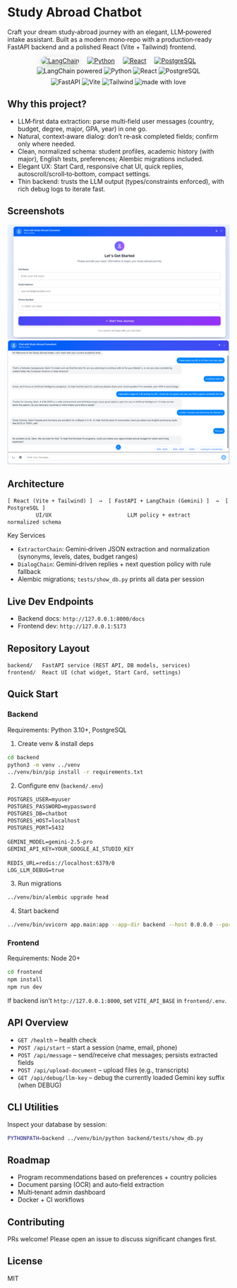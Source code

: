 # Study Abroad Chatbot

Craft your dream study‑abroad journey with an elegant, LLM‑powered intake assistant. Built as a modern mono‑repo with a production‑ready FastAPI backend and a polished React (Vite + Tailwind) frontend.

<!-- Primary stack (hero row) -->
<div align="center" style="display:flex;gap:18px;align-items:center;justify-content:center;flex-wrap:wrap;margin:8px 0 2px 0;">
  <a href="https://www.langchain.com/" title="LangChain"><img alt="LangChain" height="54" src="https://avatars.githubusercontent.com/u/126733545?s=200&v=4" style="border-radius:12px;box-shadow:0 6px 20px rgba(46,125,50,.25);"/></a>
  <a href="https://www.python.org/" title="Python"><img alt="Python" height="54" src="https://cdn.simpleicons.org/python/3776AB/ffffff"/></a>
  <a href="https://react.dev/" title="React"><img alt="React" height="54" src="https://cdn.simpleicons.org/react/61DAFB/20232A"/></a>
  <a href="https://www.postgresql.org/" title="PostgreSQL"><img alt="PostgreSQL" height="54" src="https://cdn.simpleicons.org/postgresql/336791/ffffff"/></a>
</div>

<div align="center" style="margin-top:6px;">
  <img src="https://img.shields.io/badge/LangChain-powered-2E7D32?style=for-the-badge&logo=chainlink&logoColor=white" alt="LangChain powered"/>
  <img src="https://img.shields.io/badge/Python-3.10%2B-3776AB?style=for-the-badge&logo=python&logoColor=white" alt="Python"/>
  <img src="https://img.shields.io/badge/React-18-20232A?style=for-the-badge&logo=react&logoColor=61DAFB" alt="React"/>
  <img src="https://img.shields.io/badge/PostgreSQL-14%2B-336791?style=for-the-badge&logo=postgresql&logoColor=white" alt="PostgreSQL"/>
</div>

<!-- Secondary tools -->
<div align="center" style="margin-top:8px;">
  <img src="https://img.shields.io/badge/FastAPI-0.111%2B-009688?style=for-the-badge&logo=fastapi&logoColor=white" alt="FastAPI"/>
  <img src="https://img.shields.io/badge/Vite-5-646CFF?style=for-the-badge&logo=vite&logoColor=white" alt="Vite"/>
  <img src="https://img.shields.io/badge/Tailwind-4-38B2AC?style=for-the-badge&logo=tailwindcss&logoColor=white" alt="Tailwind"/>
  <img src="https://img.shields.io/badge/made%20with-❤️-ff477e?style=for-the-badge" alt="made with love"/>
</div>

## Why this project?
- LLM‑first data extraction: parse multi‑field user messages (country, budget, degree, major, GPA, year) in one go.
- Natural, context‑aware dialog: don’t re‑ask completed fields; confirm only where needed.
- Clean, normalized schema: student profiles, academic history (with major), English tests, preferences; Alembic migrations included.
- Elegant UX: Start Card, responsive chat UI, quick replies, autoscroll/scroll‑to‑bottom, compact settings.
- Thin backend: trusts the LLM output (types/constraints enforced), with rich debug logs to iterate fast.

## Screenshots
![Start Card](frontend/public/screenshots/start-card.png)
![Chat UI](frontend/public/screenshots/chat-ui.png)

## Architecture
```
[ React (Vite + Tailwind) ]  →  [ FastAPI + LangChain (Gemini) ]  →  [ PostgreSQL ]
         UI/UX                        LLM policy + extract             normalized schema
```

Key Services
- `ExtractorChain`: Gemini‑driven JSON extraction and normalization (synonyms, levels, dates, budget ranges)
- `DialogChain`: Gemini‑driven replies + next question policy with rule fallback
- Alembic migrations; `tests/show_db.py` prints all data per session

## Live Dev Endpoints
- Backend docs: `http://127.0.0.1:8000/docs`
- Frontend dev: `http://127.0.0.1:5173`

## Repository Layout
```
backend/   FastAPI service (REST API, DB models, services)
frontend/  React UI (chat widget, Start Card, settings)
```

## Quick Start

### Backend
Requirements: Python 3.10+, PostgreSQL

1) Create venv & install deps
```bash
cd backend
python3 -m venv ../venv
../venv/bin/pip install -r requirements.txt
```

2) Configure env (`backend/.env`)
```env
POSTGRES_USER=myuser
POSTGRES_PASSWORD=mypassword
POSTGRES_DB=chatbot
POSTGRES_HOST=localhost
POSTGRES_PORT=5432

GEMINI_MODEL=gemini-2.5-pro
GEMINI_API_KEY=YOUR_GOOGLE_AI_STUDIO_KEY

REDIS_URL=redis://localhost:6379/0
LOG_LLM_DEBUG=true
```

3) Run migrations
```bash
../venv/bin/alembic upgrade head
```

4) Start backend
```bash
../venv/bin/uvicorn app.main:app --app-dir backend --host 0.0.0.0 --port 8000 --reload
```

### Frontend
Requirements: Node 20+
```bash
cd frontend
npm install
npm run dev
```
If backend isn’t `http://127.0.0.1:8000`, set `VITE_API_BASE` in `frontend/.env`.

## API Overview
- `GET /health` – health check
- `POST /api/start` – start a session (name, email, phone)
- `POST /api/message` – send/receive chat messages; persists extracted fields
- `POST /api/upload-document` – upload files (e.g., transcripts)
- `GET /api/debug/llm-key` – debug the currently loaded Gemini key suffix (when DEBUG)

## CLI Utilities
Inspect your database by session:
```bash
PYTHONPATH=backend ../venv/bin/python backend/tests/show_db.py
```

## Roadmap
- Program recommendations based on preferences + country policies
- Document parsing (OCR) and auto‑field extraction
- Multi‑tenant admin dashboard
- Docker + CI workflows

## Contributing
PRs welcome! Please open an issue to discuss significant changes first.

## License
MIT

